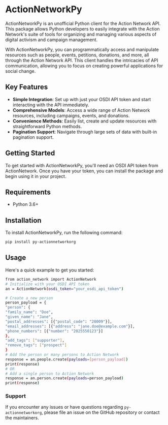 # ActionNetworkPy

ActionNetworkPy is an unofficial Python client for the Action Network API. This package allows Python developers to easily integrate with the Action Network's suite of tools for organizing and managing various aspects of digital activism and campaign management.

With ActionNetworkPy, you can programmatically access and manipulate resources such as people, events, petitions, donations, and more, all through the Action Network API. This client handles the intricacies of API communication, allowing you to focus on creating powerful applications for social change.

## Key Features

- **Simple Integration**: Set up with just your OSDI API token and start interacting with the API immediately.
- **Comprehensive Models**: Access a wide range of Action Network resources, including campaigns, events, and donations.
- **Convenience Methods**: Easily list, create and update resources with straightforward Python methods.
- **Pagination Support**: Navigate through large sets of data with built-in pagination support.

## Getting Started

To get started with ActionNetworkPy, you'll need an OSDI API token from ActionNetwork. Once you have your token, you can install the package and begin using it in your project.

## Requirements

- Python 3.6+

## Installation

To install ActionNetworkPy, run the following command:
```sh
pip install py-actionnetworkorg
```

## Usage

Here's a quick example to get you started:
```sh
from action_network import ActionNetwork
# Initialize with your OSDI API token
an = ActionNetwork(osdi_token="your_osdi_api_token")

# Create a new person
person_payload = {
"person": {
"family_name": "Doe",
"given_name": "Jane",
"postal_addresses": [{"postal_code": "20009"}],
"email_addresses": [{"address": "jane.doe@example.com"}],
"phone_numbers": [{"number": "2025550123"}]
},
"add_tags": ["supporter"],
"remove_tags": ["prospect"]
}
# Add the person or many persons to Action Network
response = an.people.create(payloads=[person_payload])
print(response)
# OR
# Add a single person to Action Network
response = an.person.create(payloads=person_payload)
print(response)
```

### Support

If you encounter any issues or have questions regarding `py-actionnetworkorg`, please file an issue on the GitHub repository or contact the maintainers.